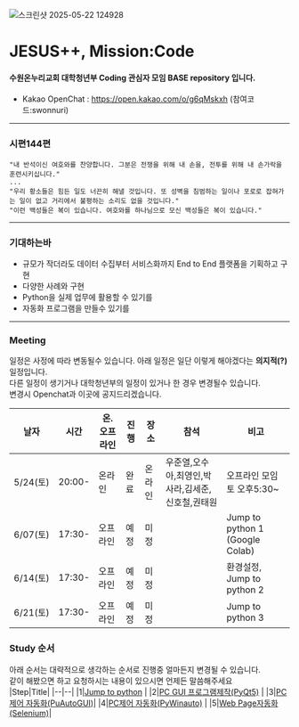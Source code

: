 ![스크린샷 2025-05-22 124928](https://github.com/user-attachments/assets/5d7b3429-0ea0-49b2-912c-794821be8b1e)
# JESUS++, Mission:Code 
#### 수원온누리교회 대학청년부 Coding 관심자 모임 BASE repository 입니다.
- Kakao OpenChat : https://open.kakao.com/o/g6qMskxh  (참여코드:swonnuri)
----
### 시편144편  
```
"내 반석이신 여호와를 찬양합니다. 그분은 전쟁을 위해 내 손을, 전투를 위해 내 손가락을 훈련시키십니다."  
...
"우리 황소들은 힘든 일도 너끈히 해낼 것입니다. 또 성벽을 침범하는 일이나 포로로 잡혀가는 일이 없고 거리에서 불평하는 소리도 없을 것입니다."  
"이런 백성들은 복이 있습니다. 여호와를 하나님으로 모신 백성들은 복이 있습니다."
```
----


###  기대하는바
- 규모가 작더라도 데이터 수집부터 서비스화까지 End to End 플랫폼을 기획하고 구현
- 다양한 사례와 구현
- Python을 실제 업무에 활용할 수 있기를
- 자동화 프로그램을 만들수 있기를
----
### Meeting 
일정은 사정에 따라 변동될수 있습니다. 아래 일정은 일단 이렇게 해야겠다는 **의지적(?)** 일정입니다.   
다른 일정이 생기거나 대학청년부의 일정이 있거나 한 경우 변경될수 있습니다.  
변경시 Openchat과 이곳에 공지드리겠습니다.  

| 날자 |시간| 온.오프라인 | 진행| 장소 | 참석|비고| 
|--|--|--|--|--|--|--|
| 5/24(토) |20:00-|온라인|완료 |온라인  | 우준열,오수아,최영인,박사라,김세준,신호철,권태원 |오프라인 모임 토 오후5:30~|
| 6/07(토) |17:30-|오프라인|예정| 미정|    | Jump to python 1 (Google Colab)|
| 6/14(토) |17:30-|오프라인|예정| 미정|    | 환경설정, Jump to python 2 |
| 6/21(토) |17:30-|오프라인|예정| 미정|    | Jump to python 3 |

### Study 순서
아래 순서는 대략적으로 생각하는 순서로 진행중 얼마든지 변경될 수 있습니다.   
같이 해봤으면 하고 요청하시는 내용이 있으시면 언제든 말씀해주세요   
|Step|Title|
|--|--|
|1|[Jump to python](https://wikidocs.net/book/1) |
|2|[PC GUI 프로그램제작(PyQt5)](https://wikidocs.net/book/2165) |
|3|[PC제어 자동화(PuAutoGUI)](https://wikidocs.net/85722)|
|4|[PC제어 자동화(PyWinauto)](https://inpa.tistory.com/entry/pywinauto-%E2%9A%A1-%EC%9C%88%EB%8F%84%EC%9A%B0-%ED%94%84%EB%A1%9C%EA%B7%B8%EB%9E%A8-%ED%85%8C%EC%8A%A4%ED%8A%B8-%EC%9E%90%EB%8F%99%ED%99%94-%EC%82%AC%EC%9A%A9%EB%B2%95) |
|5|[Web Page자동화(Selenium)](https://greeksharifa.github.io/references/2020/10/30/python-selenium-usage/)|


